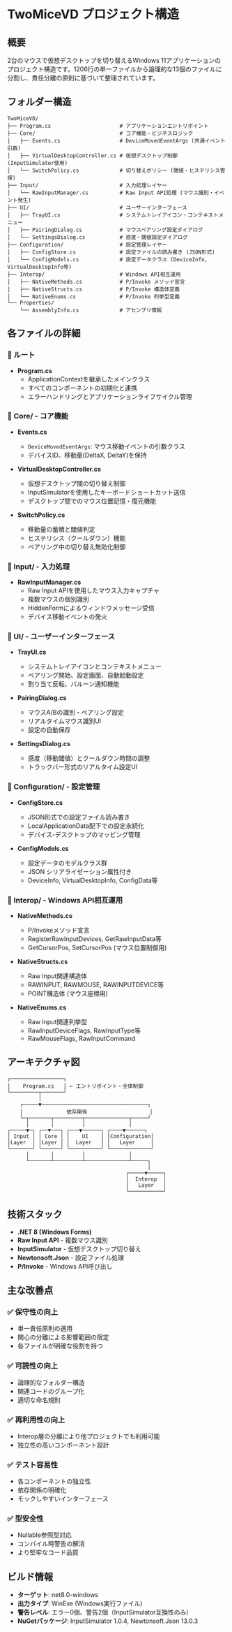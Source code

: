 # TwoMiceVD プロジェクト構造

## 概要
2台のマウスで仮想デスクトップを切り替えるWindows 11アプリケーションのプロジェクト構造です。1206行の単一ファイルから論理的な13個のファイルに分割し、責任分離の原則に基づいて整理されています。

## フォルダー構造

```
TwoMiceVD/
├── Program.cs                      # アプリケーションエントリポイント
├── Core/                           # コア機能・ビジネスロジック
│   ├── Events.cs                   # DeviceMovedEventArgs (共通イベント引数)
│   ├── VirtualDesktopController.cs # 仮想デスクトップ制御 (InputSimulator使用)
│   └── SwitchPolicy.cs             # 切り替えポリシー (閾値・ヒステリシス管理)
├── Input/                          # 入力処理レイヤー
│   └── RawInputManager.cs          # Raw Input API処理 (マウス識別・イベント発生)
├── UI/                             # ユーザーインターフェース
│   ├── TrayUI.cs                   # システムトレイアイコン・コンテキストメニュー
│   ├── PairingDialog.cs            # マウスペアリング設定ダイアログ
│   └── SettingsDialog.cs           # 感度・閾値設定ダイアログ
├── Configuration/                  # 設定管理レイヤー
│   ├── ConfigStore.cs              # 設定ファイルの読み書き (JSON形式)
│   └── ConfigModels.cs             # 設定データクラス (DeviceInfo, VirtualDesktopInfo等)
├── Interop/                        # Windows API相互運用
│   ├── NativeMethods.cs            # P/Invoke メソッド宣言
│   ├── NativeStructs.cs            # P/Invoke 構造体定義
│   └── NativeEnums.cs              # P/Invoke 列挙型定義
└── Properties/
    └── AssemblyInfo.cs             # アセンブリ情報
```

## 各ファイルの詳細

### 📁 ルート
- **Program.cs**
  - ApplicationContextを継承したメインクラス
  - すべてのコンポーネントの初期化と連携
  - エラーハンドリングとアプリケーションライフサイクル管理

### 📁 Core/ - コア機能
- **Events.cs**
  - `DeviceMovedEventArgs`: マウス移動イベントの引数クラス
  - デバイスID、移動量(DeltaX, DeltaY)を保持

- **VirtualDesktopController.cs**
  - 仮想デスクトップ間の切り替え制御
  - InputSimulatorを使用したキーボードショートカット送信
  - デスクトップ間でのマウス位置記憶・復元機能

- **SwitchPolicy.cs**
  - 移動量の蓄積と閾値判定
  - ヒステリシス（クールダウン）機能
  - ペアリング中の切り替え無効化制御

### 📁 Input/ - 入力処理
- **RawInputManager.cs**
  - Raw Input APIを使用したマウス入力キャプチャ
  - 複数マウスの個別識別
  - HiddenFormによるウィンドウメッセージ受信
  - デバイス移動イベントの発火

### 📁 UI/ - ユーザーインターフェース
- **TrayUI.cs**
  - システムトレイアイコンとコンテキストメニュー
  - ペアリング開始、設定画面、自動起動設定
  - 割り当て反転、バルーン通知機能

- **PairingDialog.cs**
  - マウスA/Bの識別・ペアリング設定
  - リアルタイムマウス識別UI
  - 設定の自動保存

- **SettingsDialog.cs**
  - 感度（移動閾値）とクールダウン時間の調整
  - トラックバー形式のリアルタイム設定UI

### 📁 Configuration/ - 設定管理
- **ConfigStore.cs**
  - JSON形式での設定ファイル読み書き
  - LocalApplicationData配下での設定永続化
  - デバイス-デスクトップのマッピング管理

- **ConfigModels.cs**
  - 設定データのモデルクラス群
  - JSON シリアライゼーション属性付き
  - DeviceInfo, VirtualDesktopInfo, ConfigData等

### 📁 Interop/ - Windows API相互運用
- **NativeMethods.cs**
  - P/Invokeメソッド宣言
  - RegisterRawInputDevices, GetRawInputData等
  - GetCursorPos, SetCursorPos (マウス位置制御用)

- **NativeStructs.cs**
  - Raw Input関連構造体
  - RAWINPUT, RAWMOUSE, RAWINPUTDEVICE等
  - POINT構造体 (マウス座標用)

- **NativeEnums.cs**
  - Raw Input関連列挙型
  - RawInputDeviceFlags, RawInputType等
  - RawMouseFlags, RawInputCommand

## アーキテクチャ図

```
┌─────────────────┐
│    Program.cs   │ ← エントリポイント・全体制御
└─────────┬───────┘
          │
    ┌─────▼──────────────────────────────────┐
    │              依存関係                    │
    └─┬───────┬─────────┬──────────────┬─────┘
      │       │         │              │
┌─────▼─┐ ┌──▼───┐ ┌───▼──────┐ ┌────▼──────┐
│ Input │ │ Core │ │    UI    │ │Configuration│
│Layer  │ │Layer │ │  Layer   │ │   Layer     │
└───────┘ └──────┘ └──────────┘ └─────────────┘
      │       │         │              │
      └───────┴─────────┴──────────────┴─────┐
                                             │
                                      ┌─────▼─────┐
                                      │  Interop  │
                                      │   Layer   │
                                      └───────────┘
```

## 技術スタック

- **.NET 8 (Windows Forms)**
- **Raw Input API** - 複数マウス識別
- **InputSimulator** - 仮想デスクトップ切り替え
- **Newtonsoft.Json** - 設定ファイル処理
- **P/Invoke** - Windows API呼び出し

## 主な改善点

### ✅ 保守性の向上
- 単一責任原則の適用
- 関心の分離による影響範囲の限定
- 各ファイルが明確な役割を持つ

### ✅ 可読性の向上
- 論理的なフォルダー構造
- 関連コードのグループ化
- 適切な命名規則

### ✅ 再利用性の向上
- Interop層の分離により他プロジェクトでも利用可能
- 独立性の高いコンポーネント設計

### ✅ テスト容易性
- 各コンポーネントの独立性
- 依存関係の明確化
- モックしやすいインターフェース

### ✅ 型安全性
- Nullable参照型対応
- コンパイル時警告の解消
- より堅牢なコード品質

## ビルド情報

- **ターゲット**: net8.0-windows
- **出力タイプ**: WinExe (Windows実行ファイル)
- **警告レベル**: エラー0個、警告2個（InputSimulator互換性のみ）
- **NuGetパッケージ**: InputSimulator 1.0.4, Newtonsoft.Json 13.0.3